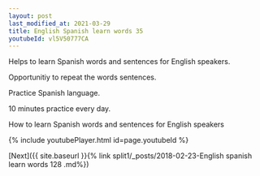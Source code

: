 ```yaml
---
layout: post
last_modified_at: 2021-03-29
title: English Spanish learn words 35 
youtubeId: vl5V50777CA
---
```

 
 
Helps to learn Spanish words and sentences for English speakers.

Opportunitiy to repeat the words sentences. 

Practice Spanish language. 
 
10 minutes practice every day. 
 
How to learn Spanish words and sentences for English speakers 
 
{% include youtubePlayer.html id=page.youtubeId %}
 
 
[Next]({{ site.baseurl }}{% link  split1/_posts/2018-02-23-English spanish learn words 128 .md%})
 
